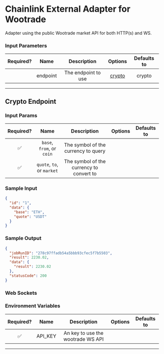 # Chainlink External Adapter for Wootrade

Adapter using the public Wootrade market API for both HTTP(s) and WS.

### Input Parameters

| Required? |   Name   |     Description     |          Options           | Defaults to |
| :-------: | :------: | :-----------------: | :------------------------: | :---------: |
|           | endpoint | The endpoint to use | [crypto](#Crypto-Endpoint) |   crypto    |

---

## Crypto Endpoint

### Input Params

| Required? |            Name            |               Description                | Options | Defaults to |
| :-------: | :------------------------: | :--------------------------------------: | :-----: | :---------: |
|    ✅     | `base`, `from`, or `coin`  |   The symbol of the currency to query    |         |             |
|    ✅     | `quote`, `to`, or `market` | The symbol of the currency to convert to |         |             |

### Sample Input

```json
{
  "id": "1",
  "data": {
    "base": "ETH",
    "quote": "USDT"
  }
}
```

### Sample Output

```json
{
  "jobRunID": "278c97ffadb54a5bbb93cfec5f7b5503",
  "result": 2230.02,
  "data": {
    "result": 2230.02
  },
  "statusCode": 200
}
```

### Web Sockets

### Environment Variables

| Required? |  Name   |            Description            | Options | Defaults to |
| :-------: | :-----: | :-------------------------------: | :-----: | :---------: |
|    ✅     | API_KEY | An key to use the wootrade WS API |         |             |

---
